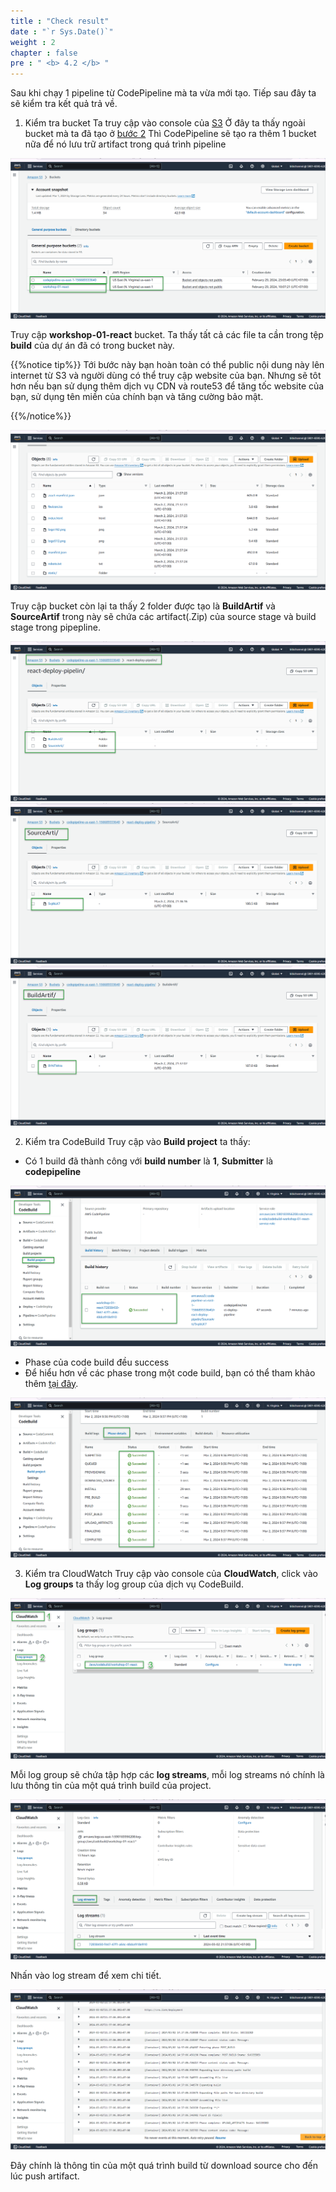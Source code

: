 ```yaml
---
title : "Check result"
date : "`r Sys.Date()`"
weight : 2
chapter : false
pre : " <b> 4.2 </b> "
---
```


Sau khi chạy 1 pipeline từ CodePipeline mà ta vừa mới tạo. Tiếp sau đây ta sẽ kiểm tra kết quả trả về.

1. Kiểm tra bucket
Ta truy cập vào console của [S3](https://s3.console.aws.amazon.com/s3/buckets)
Ở đây ta thấy ngoài bucket mà ta đã tạo ở [bước 2]()
Thì CodePipeline sẽ tạo ra thêm 1 bucket nữa để nó lưu trữ artifact trong quá trình pipeline

![IMAGE](/images/4-createCICD/4.2-checkResult/001-check.png)

Truy cập **workshop-01-react** bucket. Ta thấy tất cả các file ta cần trong tệp **build** của dự án đã có trong bucket này. 

{{%notice tip%}}
Tới bước này bạn hoàn toàn có thể public nội dung này lên internet từ S3 và người dùng có thể truy cập website của bạn. Nhưng sẽ tôt hơn nếu bạn sử dụng thêm dịch vụ CDN và route53 để tăng tốc website của bạn, sử dụng tên miền của chính bạn và tăng cường bảo mật.

{{%/notice%}}

![IMAGE](/images/4-createCICD/4.2-checkResult/002-check.png)

Truy cập bucket còn lại ta thấy 2 folder được tạo là **BuildArtif** và **SourceArtif** trong này sẽ chứa các artifact(.Zip) của source stage và build stage trong pipepline.

![IMAGE](/images/4-createCICD/4.2-checkResult/003-check.png)
![IMAGE](/images/4-createCICD/4.2-checkResult/004-check.png)
![IMAGE](/images/4-createCICD/4.2-checkResult/005-check.png)


2. Kiểm tra CodeBuild
Truy cập vào **Build project** ta thấy:
- Có 1 build đã thành công với **build number** là **1**, **Submitter** là **codepipeline**

![IMAGE](/images/4-createCICD/4.2-checkResult/006-check.png)

- Phase của code build đều success
- Để hiểu hơn về các phase trong một code build, bạn có thể tham khảo thêm [tại đây](https://docs.aws.amazon.com/codebuild/latest/APIReference/API_BuildPhase.html).

![IMAGE](/images/4-createCICD/4.2-checkResult/007-check.png)

3. Kiểm tra CloudWatch
Truy cập vào console của **CloudWatch**, click vào **Log groups** ta thấy log group của dịch vụ CodeBuild.

![IMAGE](/images/4-createCICD/4.2-checkResult/008-check.png)

Mỗi log group sẽ chứa tập hợp các **log streams**, mỗi log streams nó chính là lưu thông tin của một quá trình build của project. 

![IMAGE](/images/4-createCICD/4.2-checkResult/009-check.png)

Nhấn vào log stream để xem chi tiết.

![IMAGE](/images/4-createCICD/4.2-checkResult/010-check.png)

Đây chính là thông tin của một quá trình build từ download source cho đến lúc push artifact.
